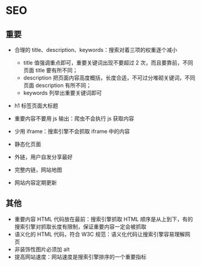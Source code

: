 # SEO

## 重要

- 合理的 title、description、keywords：搜索对着三项的权重逐个减小

  - title 值强调重点即可，重要关键词出现不要超过 2 次，而且要靠前，不同页面 title 要有所不同；
  - description 把页面内容高度概括，长度合适，不可过分堆砌关键词，不同页面 description 有所不同；
  - keywords 列举出重要关键词即可

- h1 标签页面大标题
- 重要内容不要用 js 输出：爬虫不会执行 js 获取内容
- 少用 iframe：搜索引擎不会抓取 iframe 中的内容
- 静态化页面
- 外链，用户自发分享最好
- 完整内链，网站地图
- 网站内容定期更新

## 其他

- 重要内容 HTML 代码放在最前：搜索引擎抓取 HTML 顺序是从上到下，有的搜索引擎对抓取长度有限制，保证重要内容一定会被抓取
- 语义化的 HTML 代码，符合 W3C 规范：语义化代码让搜索引擎容易理解网页
- 非装饰性图片必须加 alt
- 提高网站速度：网站速度是搜索引擎排序的一个重要指标
